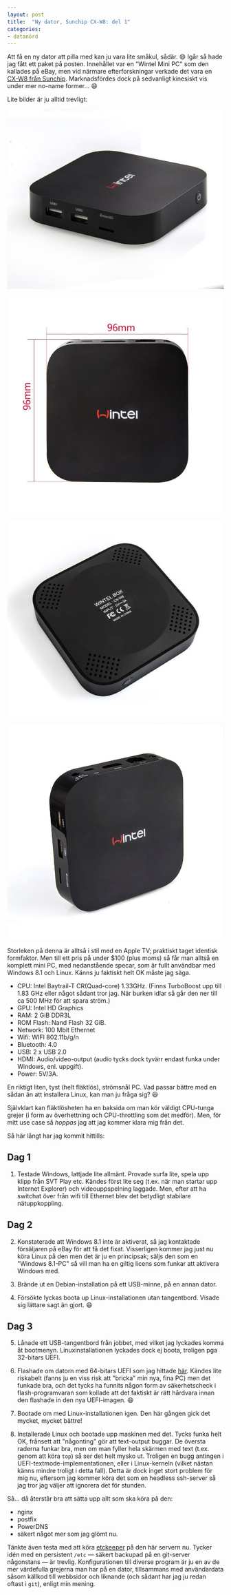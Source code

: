 ```yaml
---
layout: post
title:  "Ny dator, Sunchip CX-W8: del 1"
categories:
- datanörd
---
```


Att få en ny dator att pilla med kan ju vara lite småkul, sådär. :smile: Igår så hade jag fått ett paket på posten. Innehållet var en "Wintel Mini PC" som den kallades på eBay, men vid närmare efterforskningar verkade det vara en [CX-W8 från Sunchip](http://sunchip-tech.en.alibaba.com/product/60117269282-800783329/Intel_Bay_Trail_T_Atom_Z3735F_Box_CX_W8_mini_pc_TV_BOX_2G_DDR_32G_Emmc.html). Marknadsfördes dock på sedvanligt kinesiskt vis under mer no-name former... :smile:

Lite bilder är ju alltid trevligt:

![CX-W8](/images/cx-w8-bild1.jpg)

![CX-W8](/images/cx-w8-bild2.jpg)

![CX-W8](/images/cx-w8-bild3.jpg)

![CX-W8](/images/cx-w8-bild4.jpg)

Storleken på denna är alltså i stil med en Apple TV; praktiskt taget identisk formfaktor. Men till ett pris på under $100 (plus moms) så får man alltså en komplett mini PC, med nedanstående specar, som är fullt användbar med Windows 8.1 och Linux. Känns ju faktiskt helt OK måste jag säga.

- CPU: Intel Baytrail-T CR(Quad-core) 1.33GHz. (Finns TurboBoost upp till 1.83 GHz eller något sådant tror jag. När burken idlar så går den ner till ca 500 MHz för att spara ström.)
- GPU: Intel HD Graphics
- RAM: 2 GiB DDR3L
- ROM Flash: Nand Flash 32 GiB.
- Network: 100 Mbit Ethernet
- Wifi: WIFI 802.11b/g/n
- Bluetooth: 4.0
- USB: 2 x USB 2.0
- HDMI: Audio/video-output (audio tycks dock tyvärr endast funka under Windows, enl. uppgift).
- Power: 5V/3A.

En riktigt liten, tyst (helt fläktlös), strömsnål PC. Vad passar bättre med en sådan än att installera Linux, kan man ju fråga sig? :smiley:

Självklart kan fläktlösheten ha en baksida om man kör väldigt CPU-tunga grejer (i form av överhettning och CPU-throttling som det medför). Men, för mitt use case så *hoppas* jag att jag kommer klara mig från det.

Så här långt har jag kommit hittills:

## Dag 1

1. Testade Windows, lattjade lite allmänt. Provade surfa lite, spela upp klipp från SVT Play etc. Kändes först lite seg (t.ex. när man startar upp Internet Explorer) och videouppspelning laggade. Men, efter att ha switchat över från wifi till Ethernet blev det betydligt stabilare nätuppkoppling.

## Dag 2

2. Konstaterade att Windows 8.1 inte är aktiverat, så jag kontaktade försäljaren på eBay för att få det fixat. Visserligen kommer jag just nu köra Linux på den men det är ju en principsak; säljs den som en "Windows 8.1-PC" så vill man ha en giltig licens som funkar att aktivera Windows med.

3. Brände ut en Debian-installation på ett USB-minne, på en annan dator.

4. Försökte lyckas boota up Linux-installationen utan tangentbord. Visade sig lättare sagt än gjort. :smile:

## Dag 3

5. Lånade ett USB-tangentbord från jobbet, med vilket jag lyckades komma åt bootmenyn. Linuxinstallationen lyckades dock ej boota, troligen pga 32-bitars UEFI.

6. Flashade om datorn med 64-bitars UEFI som jag hittade [här](http://www.cnx-software.com/2015/04/29/how-to-install-64-bit-bios-on-sunchip-cx-w8-unbricking-method/). Kändes lite riskabelt (fanns ju en viss risk att "bricka" min nya, fina PC) men det funkade bra, och det tycks ha funnits någon form av säkerhetscheck i flash-programvaran som kollade att det faktiskt är rätt hårdvara innan den flashade in den nya UEFI-imagen. :smile:

7. Bootade om med Linux-installationen igen. Den här gången gick det mycket, mycket bättre!

8. Installerade Linux och bootade upp maskinen med det. Tycks funka helt OK, frånsett att "någonting" gör att text-output buggar. De översta raderna funkar bra, men om man fyller hela skärmen med text (t.ex. genom att köra `top`) så ser det helt mysko ut. Troligen en bugg antingen i UEFI-textmode-implementationen, eller i Linux-kerneln (vilket nästan känns mindre troligt i detta fall). Detta är dock inget stort problem för mig nu, eftersom jag kommer köra det som en headless ssh-server så jag tror jag väljer att ignorera det för stunden.

Så... då återstår bra att sätta upp allt som ska köra på den:

- nginx
- postfix
- PowerDNS
- säkert något mer som jag glömt nu.

Tänkte även testa med att köra [etckeeper](https://github.com/joeyh/etckeeper) på den här servern nu. Tycker idén med en persistent `/etc` &mdash; säkert backupad på en git-server någonstans &mdash; är trevlig. Konfigurationen till diverse program är ju en av de mer värdefulla grejerna man har på en dator, tillsammans med användardata såsom källkod till webbsidor och liknande (och sådant har jag ju redan oftast i `git`), enligt min mening.
